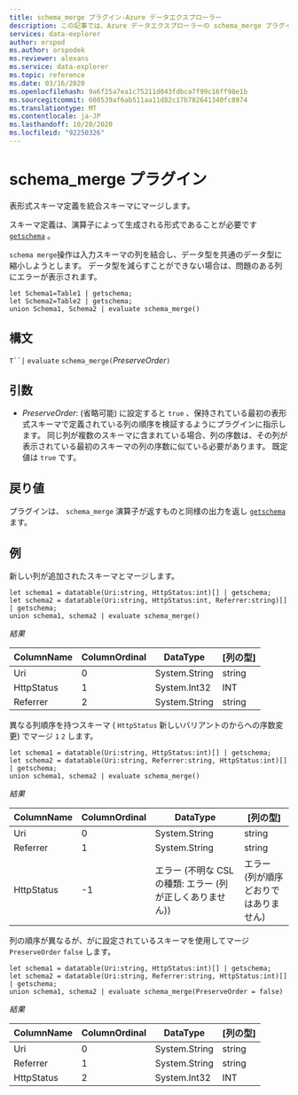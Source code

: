 ```yaml
---
title: schema_merge プラグイン-Azure データエクスプローラー
description: この記事では、Azure データエクスプローラーの schema_merge プラグインについて説明します。
services: data-explorer
author: orspod
ms.author: orspodek
ms.reviewer: alexans
ms.service: data-explorer
ms.topic: reference
ms.date: 03/16/2020
ms.openlocfilehash: 9a6f25a7ea1c75211d043fdbca7f99c16ff98e1b
ms.sourcegitcommit: 608539af6ab511aa11d82c17b782641340fc8974
ms.translationtype: MT
ms.contentlocale: ja-JP
ms.lasthandoff: 10/20/2020
ms.locfileid: "92250326"
---
```

# <a name="schema_merge-plugin"></a>schema_merge プラグイン

表形式スキーマ定義を統合スキーマにマージします。 

スキーマ定義は、演算子によって生成される形式であることが必要です [`getschema`](./getschemaoperator.md) 。

`schema merge`操作は入力スキーマの列を結合し、データ型を共通のデータ型に縮小しようとします。 データ型を減らすことができない場合は、問題のある列にエラーが表示されます。

```kusto
let Schema1=Table1 | getschema;
let Schema2=Table2 | getschema;
union Schema1, Schema2 | evaluate schema_merge()
```

## <a name="syntax"></a>構文

`T``|` `evaluate` `schema_merge(`*PreserveOrder*`)`

## <a name="arguments"></a>引数

* *PreserveOrder*: (省略可能) に設定すると `true` 、保持されている最初の表形式スキーマで定義されている列の順序を検証するようにプラグインに指示します。 同じ列が複数のスキーマに含まれている場合、列の序数は、その列が表示されている最初のスキーマの列の序数に似ている必要があります。 既定値は `true` です。

## <a name="returns"></a>戻り値

プラグインは、 `schema_merge` 演算子が返すものと同様の出力を返し [`getschema`](./getschemaoperator.md) ます。

## <a name="examples"></a>例

新しい列が追加されたスキーマとマージします。

```kusto
let schema1 = datatable(Uri:string, HttpStatus:int)[] | getschema;
let schema2 = datatable(Uri:string, HttpStatus:int, Referrer:string)[] | getschema;
union schema1, schema2 | evaluate schema_merge()
```

*結果*

|ColumnName | ColumnOrdinal | DataType | [列の型]|
|---|---|---|---|
|Uri|0|System.String|string|
|HttpStatus|1|System.Int32|INT|
|Referrer|2|System.String|string|

異なる列順序を持つスキーマ ( `HttpStatus` 新しいバリアントのからへの序数変更) でマージ `1` `2` します。

```kusto
let schema1 = datatable(Uri:string, HttpStatus:int)[] | getschema;
let schema2 = datatable(Uri:string, Referrer:string, HttpStatus:int)[] | getschema;
union schema1, schema2 | evaluate schema_merge()
```

*結果*

|ColumnName | ColumnOrdinal | DataType | [列の型]|
|---|---|---|---|
|Uri|0|System.String|string|
|Referrer|1|System.String|string|
|HttpStatus|-1|エラー (不明な CSL の種類: エラー (列が正しくありません))|エラー (列が順序どおりではありません)|

列の順序が異なるが、がに設定されているスキーマを使用してマージ `PreserveOrder` `false` します。

```kusto
let schema1 = datatable(Uri:string, HttpStatus:int)[] | getschema;
let schema2 = datatable(Uri:string, Referrer:string, HttpStatus:int)[] | getschema;
union schema1, schema2 | evaluate schema_merge(PreserveOrder = false)
```

*結果*

|ColumnName | ColumnOrdinal | DataType | [列の型]|
|---|---|---|---|
|Uri|0|System.String|string
|Referrer|1|System.String|string
|HttpStatus|2|System.Int32|INT|
